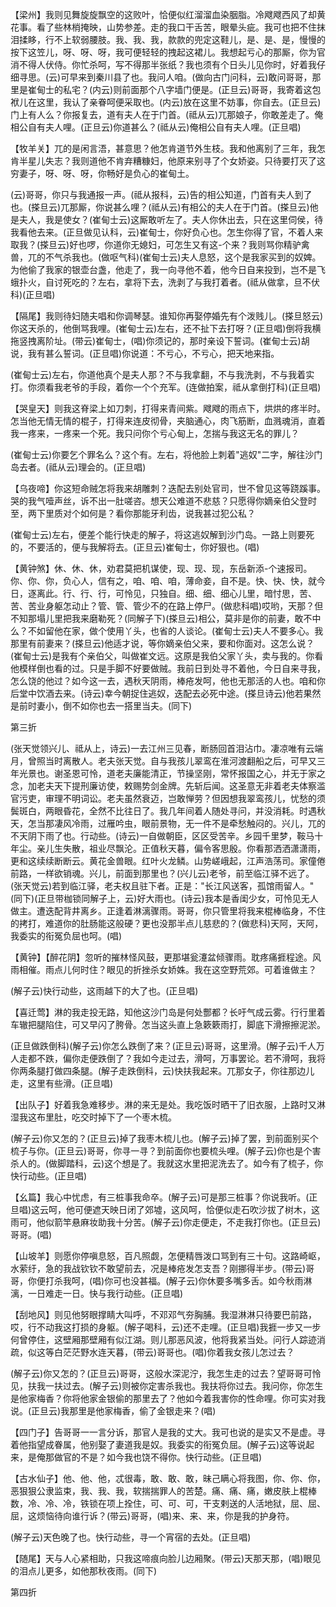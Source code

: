 <!-- { "loadSidebar": true } -->
【梁州】我则见舞旋旋飘空的这败叶，恰便似红溜溜血染胭脂。冷飕飕西风了却黄花事。看了些林梢掩映，山势参差。走的我口干舌苦，眼晕头疵。我可也把不住抹泪揉眵，行不上软弱腰肢。我、我、我，款款的兜定这鞋儿，是、是、是，慢慢的按下这笠儿，呀、呀、呀，我可便轻轻的拽起这裙儿。我想起亏心的那厮，你为官消不得人伏侍。你忙杀呵，写不得那半张纸？我也须有个日头儿见你时，好着我仔细寻思。(云)可早来到秦川县了也。我问人咱。(做向古门问科，云)敢问哥哥，那里是崔甸士的私宅？(内云)则前面那个八字墙门便是。(正旦云)哥哥，我寄着这包袱儿在这里，我认了亲眷呵便采取也。(内云)放在这里不妨事，你自去。(正旦云)门上有人么？你报复去，道有夫人在于门首。(祗从云)兀那娘子，你敢差走了。俺相公自有夫人哩。(正旦云)你道甚么？(祗从云)俺相公自有夫人哩。(正旦唱)

【牧羊关】兀的是闲言浯，甚意思？他怎肯道节外生枝。我和他离别了三年，我怎肯半星儿失志？我则道他不肯弃糟糠妇，他原来别寻了个女娇姿。只待要打灭了这穷妻子，呀、呀、呀，你畅好是负心的崔甸土。

(云)哥哥，你只与我通报一声。(祗从报科，云)告的相公知道，门首有夫人到了也。(搽旦云)兀那厮，你说甚么哩？(祗从云)有相公的夫人在于门首。(搽旦云)他是夫人，我是使女？(崔甸士云)这厮敢听左了。夫人你休出去，只在这里伺侯，待我看他去来。(正旦做见认科，云)崔甸士，你好负心也。怎生你得了官，不着人来取我？(搽旦云)好也啰，你道你无媳妇，可怎生又有这-个来？我则骂你精驴禽兽，兀的不气杀我也。(做呕气科)(崔甸士云)夫人息怒，这个是我家买到的奴婢。为他偷了我家的银壶台盏，他走了，我一向寻他不着，他今日自来投到，岂不是飞蛾扑火，自讨死吃的？左右，拿将下去，洗剥了与我打着者。(祗从做拿，旦不伏科)(正旦唱)

【隔尾】我则待妇随夫唱和你调琴瑟。谁知你再娶停婚先有个泼贱儿。(搽旦怒云)你这天杀的，他倒骂我哩。(崔甸士云)左右，还不扯下去打呀？(正旦唱)倒将我横拖竖拽离阶址。(带云)崔甸士，(唱)你须记的，那时亲设下誓词。(崔甸士云)胡说，我有甚么誓词。(正旦唱)你说道：不亏心，不亏心，把天地来指。

(崔甸士云)左右，你道他真个是夫人那？不与我拿翻，不与我洗剥，不与我着实打。你须看我老爷的手段，着你一个个充军。(连做拍案，祗从拿倒打科)(正旦唱)

【哭皇天】则我这脊梁上如刀刺，打得来青间紫。飕飕的雨点下，烘烘的疼半时。怎当他无情无情的棍子，打得来连皮彻骨，夹脑通心，肉飞筋断，血溅魂消，直着我一疼来，一疼来一个死。我只问你个亏心甸上，怎揣与我这无名的罪儿？

(崔甸士云)你要乞个罪名么？这个有。左右，将他脸上刺着"逃奴"二字，解往沙门岛去者。(祗从云)理会的。(正旦唱)

【乌夜啼】你这短命贼怎将我来胡雕刺？迭配去别处官司，世不曾见这等跷蹊事。哭的我气噎声丝，诉不出一肚嗟咨。想天公难道不悲慈？只愿得你嫡亲伯父登时至，两下里质对个如何是？看你那能牙利齿，说我甚过犯公私？

(崔甸士云)左右，便差个能行快走的解子，将这逃奴解到沙门岛。一路上则要死的，不要活的，便与我解将去。(正旦云)崔甸士，你好狠也。(唱)

【黄钟煞】休、休、休，劝君莫把机谋使，现、现、现，东岳新添-个速报司。你、你、你，负心人，信有之，咱、咱、咱，薄命妾，自不是。快、快、快，就今日，逐离此。行、行、行，可怜见，只独自。细、细、细心儿里，暗忖思，苦、苦、苦业身躯怎动止？管、管、管少不的在路上停尸。(做悲科唱)哎哟，天那？但不知那塌儿里把我来磨勒死？(同解子下)(搽旦云)相公，莫非是你的前妻，敢不中么？不如留他在家，做个使用丫头，也省的人谈论。(崔甸士云)夫人不要多心。我那里有前妻来？(搽旦云)他适才说，等你嫡亲伯父来，要和你面对。这怎么说？(崔甸士云)是我有个亲伯父，叫做崔文远。这原是我伯父家丫头，卖与我的。你看他模样倒也看的过。只是手脚不好要做贼。我前日到处寻不着他，今日自来寻我，怎么饶的他过？如今这一去，遇秋天阴雨，棒疮发呵，他也无那活的人也。咱和你后堂中饮酒去来。(诗云)幸今朝捉住逃奴，迭配去必死中途。(搽旦诗云)他若果然是前时妻小，倒不如你也去一搭里当夫。(同下)

第三折

(张天觉领兴儿、祗从上，诗云)一去江州三见春，断肠回首泪沾巾。凄凉唯有云端月，曾照当时离散人。老夫张天觉。自与我孩儿翠鸾在淮河渡翻船之后，可早又三年光景也。谢圣恩可怜，道老夫廉能清正，节操坚刚，常怀报国之心，并无于家之念，加老夫天下提刑廉访使，敕赐势剑金牌。先斩后闻。这圣意无非着老夫体察滥官污吏，审理不明词讼。老夫虽然衰迈，岂敢惮劳？但因想我翠鸾孩儿，忧愁的须鬓斑白，两眼昏花，全然不比往日了。我几年间着人随处寻问，并没消耗。时遇秋天，怎当那凄风冷雨，过雁吟虫，眼前景物，无一件不是牵愁触闷的。兴儿，兀的不天阴下雨了也。行动些。(诗云)一自做朝臣，区区受苦辛。乡园千里梦，鞍马十年尘。亲儿生失散，祖业尽飘沦。正值秋天暮，偏令客思殷。你看那洒洒潇潇雨，更和这续续断断云。黄花金兽眼。红叶火龙鳞。山势嵯峨起，江声浩荡司。家僮倦前路，一样欲销魂。兴儿，前面到那里也？(兴儿云)老爷，前至临江驿不远了。(张天觉云)若到临江驿，老夫权且驻下者。正是："长江风送客，孤馆雨留人。"(同下)(正旦带枷锁同解子上，云)好大雨也。(诗云)我本是香闺少女，可怜见无人做主。遭迭配背井离乡。正逢着淋漓骤雨。哥哥，你只管里将我来棍棒临身，不住的拷打，难道你的肚肠能这般硬？更也没那半点儿慈悲的？(做悲科)天阿，天阿，我委实的衔冤负屈也呵。(唱)

【黄钟】【醉花阴】忽听的摧林怪风鼓，更那堪瓮瀽盆倾骤雨。耽疼痛捱程途。风雨相催。雨点儿何时住？眼见的折挫杀女娇姝。我在这空野荒郊。可着谁做主？

(解子云)快行动些，这雨越下的大了也。(正旦唱)

【喜迁莺】淋的我走投无路，知他这沙门岛是何处酆都？长吁气成云雾。行行里着车辙把腿陷住，可又早闪了胯骨。怎当这头直上急簌簌雨打，脚底下滑擦擦泥淤。

(正旦做跌倒科)(解子云)你怎么跌倒了来？(正旦云)哥哥，这里滑。(解子云)千人万人走都不跌，偏你走便跌倒了？我如今走过去，滑呵，万事罢论。若不滑呵，我将你两条腿打做四条腿。(解子走跌倒科，云)快扶我起来。兀那女子，你往那边儿走，这里有些滑。(正旦唱)

【出队子】好着我急难移步。淋的来无是处。我吃饭时晒干了旧衣服，上路时又淋湿我这布里肚，吃交时掉下了一个枣木梳。

(解子云)你又怎的？(正旦云)掉了我枣木梳儿也。(解子云)掉了罢，到前面别买个梳子与你。(正旦云)哥哥，你寻一寻？到前面你也要梳头哩。(解子云)你也是个害杀人的。(做脚踏科，云)这个想是了。我就这水里把泥洗去了。如今有了梳子，你快行动些。(正旦唱)

【幺篇】我心中忧虑，有三桩事我命卒。(解子云)可是那三桩事？你说我听。(正旦唱)这云呵，他可便遮天映日闭了郊墟，这风呵，恰便似走石吹沙拔了树木，这雨可，他似箭竿悬麻妆助我十分苦。(解子云)你走便走，不走我打你也。(正旦云)哥哥。(唱)

【山坡羊】则愿你停嗔息怒，百凡照觑，怎便精唇泼口骂到有三十句。这路崎岖，水萦纡，急的我战钦钦不敢望前去，况是棒疮发怎支吾？刚挪得半步。(带云)哥哥，你便打杀我呵，(唱)你可也没甚福。(解子云)你休要多嘴多舌。如今秋雨淋漓，一日难走一日。快与我行动些。(正旦唱)

【刮地风】则见他努眼撑睛大叫呼，不邓邓气夯胸脯。我湿淋淋只待要巴前路，哎，行不动我这打损的身躯。(解子喝科，云)还不走哩。(正旦唱)我捱一步又一步何曾停住，这壁厢那壁厢有似江湖。则儿那恶风波，他将我紧当处。问行人踪迹消疏，似这等白茫茫野水连天暮，(带云)哥哥也。(唱)你着我女孩儿怎过去？

(解子云)你又怎的？(正旦云)哥哥，这般水深泥泞，我怎生走的过去？望哥哥可怜见，扶我一扶过去。(解子云)则被你定害杀我也。我扶将你过去。我问你，你怎生是他家梅香？你将他家金银偷的那里去了？他如今着我害你的性命哩。你可实对我说。(正旦云)我那里是他家梅香，偷了金银走来？(唱)

【四门子】告哥哥一一言分诉，那官人是我的丈大。我可也说的是实又不是虚。寻着他指望成眷属，他别娶了妻道我是奴。我委实的衔冤负屈。(解子云)这等说起来，是俺那做官的不是？如今我也饶不得你。快行动些。(正旦唱)

【古水仙子】他、他、他，忒很毒，敢、敢、敢，昧己瞒心将我图，你、你、你，恶狠狠公隶监束，我、我、我，软揣揣罪人的苦楚。痛、痛、痛，嫩皮肤上棍棒数，冷、冷、冷，铁锁在项上拴住，可、可、可，干支剌送的人活地狱，屈、屈、屈，这烦恼待向谁行诉？(带云)哥哥，(唱)来、来、来，你是我的护身符。

(解子云)天色晚了也。快行动些，寻一个宵宿的去处。(正旦唱)

【随尾】天与人心紧相助，只我这啼痕向脸儿边厢聚。(带云)天那天那，(唱)眼见的泪点儿更多，如他那秋夜雨。(同下)

第四折

